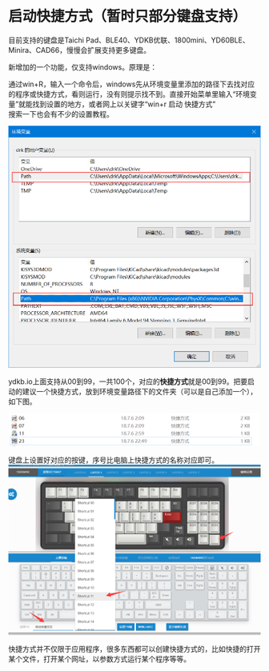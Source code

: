 # 启动快捷方式（暂时只部分键盘支持）

目前支持的键盘是Taichi Pad、BLE40、YDKB优联、1800mini、YD60BLE、Minira、CAD66，慢慢会扩展支持更多键盘。

新增加的一个功能，仅支持windows。原理是：

通过win+R，输入一个命令后，windows先从环境变量里添加的路径下去找对应的程序或快捷方式，看则运行，没有则提示找不到。直接开始菜单里输入“环境变量”就能找到设置的地方，或者网上以关键字“win+r 启动 快捷方式”  
搜索一下也会有不少的设置教程。

![](/assets/shoftcut1.png)

ydkb.io上面支持从00到99，一共100个，对应的**快捷方式**就是00到99。把要启动的建议一个快捷方式，放到环境变量路径下的文件夹（可以是自己添加一个），如下图。

![](/assets/shortcut2.png)

键盘上设置好对应的按键，序号比电脑上快捷方式的名称对应即可。![](/assets/shortcut3.png)

快捷方式并不仅限于应用程序，很多东西都可以创建快捷方式的，比如快捷的打开某个文件，打开某个网址，以参数方式运行某个程序等等。

